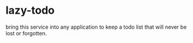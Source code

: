 # lazy-todo
bring this service into any application to keep a todo list that will never be lost or forgotten. 
